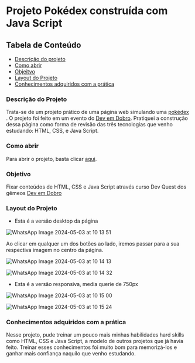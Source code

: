 # Projeto Pokédex construída com Java Script
## Tabela de Conteúdo
<ul>
  <li><a href="#descricao-do-projeto"> Descrição do projeto</a></li>
  <li><a href="#como-abrir"> Como abrir </a></li>
  <li><a href="#objetivo"> Objeitvo</a></li>
  <li><a href="#layout-do-projeto"> Layout do Projeto</a></li>
  <li><a href="#conhecimentos-adquiridos-com-a-pratica"> Conhecimentos adquiridos com a prática</a></li>
</ul>

### Descrição do Projeto
Trata-se de um projeto prático de uma página web simulando uma [pokédex](https://pokemon.fandom.com/pt-br/wiki/Pok%C3%A9dex#:~:text=A%20Pok%C3%A9dex%2C%20tamb%C3%A9m%20conhecida%20como,que%20s%C3%A3o%20encontradas%20durante%20a) . O projeto foi feito em um evento do [Dev em Dobro](https://github.com/devemdobro).
Pratiquei a construção dessa página como forma de revisão das três tecnologias que venho estudando: HTML, CSS, e Java Script.

### Como abrir
Para abrir o projeto, basta clicar [aqui](https://hellen-leite.github.io/Pokedex-JS/).

### Objetivo
Fixar conteúdos de HTML, CSS e Java Script através curso Dev Quest dos gêmeos [Dev em Dobro](https://github.com/devemdobro)

### Layout do Projeto

* Esta é a versão desktop da página
  
![WhatsApp Image 2024-05-03 at 10 13 51](https://github.com/Hellen-Leite/Pokedex-JS/assets/146649332/888a66e6-4546-4683-8086-ab7dd8a3a0c5)


Ao clicar em qualquer um dos botões ao lado, iremos passar para a sua respectiva imagem no centro da página.

![WhatsApp Image 2024-05-03 at 10 14 13](https://github.com/Hellen-Leite/Pokedex-JS/assets/146649332/72a2fed6-7dbb-4bb1-ae7e-ee2834290c8a)

![WhatsApp Image 2024-05-03 at 10 14 32](https://github.com/Hellen-Leite/Pokedex-JS/assets/146649332/8bedb995-82ee-40a4-b23c-d8f969f63527)


* Esta é a versão responsiva, media querie de 750px
  
![WhatsApp Image 2024-05-03 at 10 15 00](https://github.com/Hellen-Leite/Pokedex-JS/assets/146649332/dd981ae1-c189-4120-8471-6d8c4e68da6a)


![WhatsApp Image 2024-05-03 at 10 15 24](https://github.com/Hellen-Leite/Pokedex-JS/assets/146649332/324eb458-d92d-437a-abe0-5ba6fd9d6284)


### Conhecimentos adquiridos com a prática
Nesse projeto, pude treinar um pouco mais minhas habilidades hard skills como HTML, CSS e Java Script, a modelo de outros projetos que já havia feito. Treinar esses conhecimentos foi muito bom para memorizá-los e ganhar mais confiança naquilo que venho estudando.
